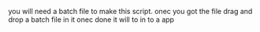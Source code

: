 you will need a batch file to make this script.
onec you got the file drag and drop a batch file in it 
onec done it will to in to a app
